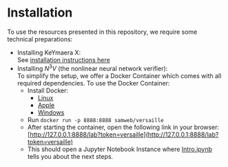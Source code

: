 # Installation

To use the resources presented in this repository, we require some technical preparations:

- Installing KeYmaera X:  
  See [installation instructions here](https://keymaerax.org/download.html#quick)
- Installing $N^3V$ (the nonlinear neural network verifier):  
  To simplify the setup, we offer a Docker Container which comes with all required dependencies. To use the Docker Container:
  - Install Docker:
    - [Linux](https://docs.docker.com/desktop/install/linux-install/)
    - [Apple](https://docs.docker.com/desktop/install/mac-install/)
    - [Windows](https://docs.docker.com/desktop/install/windows-install/)
  - Run `docker run -p 8888:8888 samweb/versaille`
  - After starting the container, open the following link in your browser:  
   [http://127.0.0.1:8888/lab?token=versaille](http://127.0.0.1:8888/lab?token=versaille)
  - This should open a Jupyter Notebook Instance where [Intro.ipynb](http://127.0.0.1:8888/lab/tree/Training.ipynb?token=versaille) tells you about the next steps.
